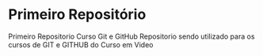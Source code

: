 # Primeiro Repositório
 Primeiro Repositorio Curso Git e GitHub
Repositorio sendo utilizado para os cursos de GIT e GITHUB do Curso em Video
